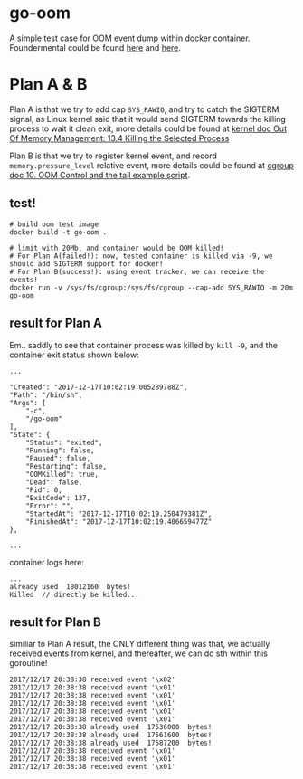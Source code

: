 # go-oom

A simple test case for OOM event dump within docker container.
Foundermental could be found [here](https://www.kernel.org/doc/gorman/html/understand/understand016.html) and [here](https://www.kernel.org/doc/Documentation/cgroup-v1/memory.txt).

# Plan A & B

Plan A is that we try to add cap `SYS_RAWIO`, and try to catch the SIGTERM signal, as Linux kernel said that it would
send SIGTERM towards the killing process to wait it clean exit, more details could be found at [kernel doc Out Of Memory Management: 13.4  Killing the Selected Process](https://www.kernel.org/doc/gorman/html/understand/understand016.html)

Plan B is that we try to register kernel event, and record `memory.pressure_level` relative event, more details could be
found at [cgroup doc 10. OOM Control and the tail example script](https://www.kernel.org/doc/Documentation/cgroup-v1/memory.txt).

## test!

```
# build oom test image
docker build -t go-oom .

# limit with 20Mb, and container would be OOM killed!
# For Plan A(failed!): now, tested container is killed via -9, we should add SIGTERM support for docker!
# For Plan B(success!): using event tracker, we can receive the events!
docker run -v /sys/fs/cgroup:/sys/fs/cgroup --cap-add SYS_RAWIO -m 20m go-oom
```

## result for Plan A

Em.. saddly to see that container process was killed by `kill -9`, and the container exit status shown below:

```
...

"Created": "2017-12-17T10:02:19.005289788Z",
"Path": "/bin/sh",
"Args": [
    "-c",
    "/go-oom"
],
"State": {
    "Status": "exited",
    "Running": false,
    "Paused": false,
    "Restarting": false,
    "OOMKilled": true,
    "Dead": false,
    "Pid": 0,
    "ExitCode": 137,
    "Error": "",
    "StartedAt": "2017-12-17T10:02:19.250479381Z",
    "FinishedAt": "2017-12-17T10:02:19.406659477Z"
},

...
```

container logs here:

```
...
already used  18012160  bytes!
Killed  // directly be killed...
```

## result for Plan B

similiar to Plan A result, the ONLY different thing was that, we actually received events from kernel,
and thereafter, we can do sth within this goroutine!

```
2017/12/17 20:38:38 received event '\x02'
2017/12/17 20:38:38 received event '\x01'
2017/12/17 20:38:38 received event '\x01'
2017/12/17 20:38:38 received event '\x01'
2017/12/17 20:38:38 received event '\x01'
2017/12/17 20:38:38 received event '\x01'
2017/12/17 20:38:38 already used  17536000  bytes!
2017/12/17 20:38:38 already used  17561600  bytes!
2017/12/17 20:38:38 already used  17587200  bytes!
2017/12/17 20:38:38 received event '\x01'
2017/12/17 20:38:38 received event '\x01'
2017/12/17 20:38:38 received event '\x01'
```
